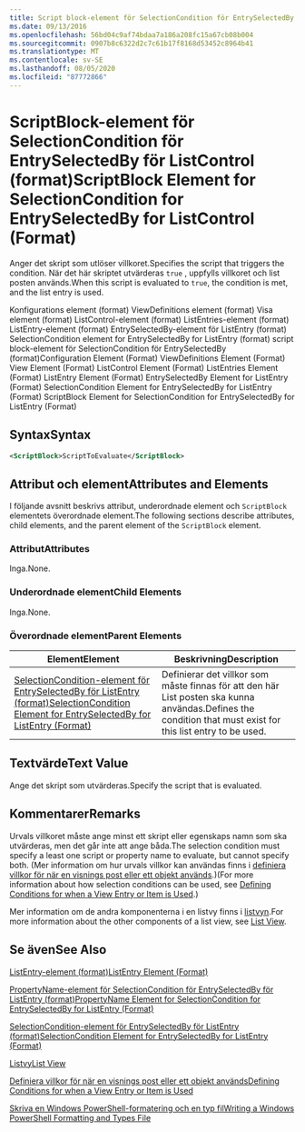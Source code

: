 ```yaml
---
title: Script block-element för SelectionCondition för EntrySelectedBy för ListControl (format) | Microsoft Docs
ms.date: 09/13/2016
ms.openlocfilehash: 56bd04c9af74bdaa7a186a208fc15a67cb08b004
ms.sourcegitcommit: 0907b8c6322d2c7c61b17f8168d53452c8964b41
ms.translationtype: MT
ms.contentlocale: sv-SE
ms.lasthandoff: 08/05/2020
ms.locfileid: "87772866"
---
```

# <a name="scriptblock-element-for-selectioncondition-for-entryselectedby-for-listcontrol-format"></a><span data-ttu-id="28a47-102">ScriptBlock-element för SelectionCondition för EntrySelectedBy för ListControl (format)</span><span class="sxs-lookup"><span data-stu-id="28a47-102">ScriptBlock Element for SelectionCondition for EntrySelectedBy for ListControl (Format)</span></span>

<span data-ttu-id="28a47-103">Anger det skript som utlöser villkoret.</span><span class="sxs-lookup"><span data-stu-id="28a47-103">Specifies the script that triggers the condition.</span></span> <span data-ttu-id="28a47-104">När det här skriptet utvärderas `true` , uppfylls villkoret och list posten används.</span><span class="sxs-lookup"><span data-stu-id="28a47-104">When this script is evaluated to `true`, the condition is met, and the list entry is used.</span></span>

<span data-ttu-id="28a47-105">Konfigurations element (format) ViewDefinitions element (format) Visa element (format) ListControl-element (format) ListEntries-element (format) ListEntry-element (format) EntrySelectedBy-element för ListEntry (format) SelectionCondition element for EntrySelectedBy for ListEntry (format) script block-element för SelectionCondition för EntrySelectedBy (format)</span><span class="sxs-lookup"><span data-stu-id="28a47-105">Configuration Element (Format) ViewDefinitions Element (Format) View Element (Format) ListControl Element (Format) ListEntries Element (Format) ListEntry Element (Format) EntrySelectedBy Element for ListEntry (Format) SelectionCondition Element for EntrySelectedBy for ListEntry (Format) ScriptBlock Element for SelectionCondition for EntrySelectedBy for ListEntry (Format)</span></span>

## <a name="syntax"></a><span data-ttu-id="28a47-106">Syntax</span><span class="sxs-lookup"><span data-stu-id="28a47-106">Syntax</span></span>

```xml
<ScriptBlock>ScriptToEvaluate</ScriptBlock>
```

## <a name="attributes-and-elements"></a><span data-ttu-id="28a47-107">Attribut och element</span><span class="sxs-lookup"><span data-stu-id="28a47-107">Attributes and Elements</span></span>

<span data-ttu-id="28a47-108">I följande avsnitt beskrivs attribut, underordnade element och `ScriptBlock` elementets överordnade element.</span><span class="sxs-lookup"><span data-stu-id="28a47-108">The following sections describe attributes, child elements, and the parent element of the `ScriptBlock` element.</span></span>

### <a name="attributes"></a><span data-ttu-id="28a47-109">Attribut</span><span class="sxs-lookup"><span data-stu-id="28a47-109">Attributes</span></span>

<span data-ttu-id="28a47-110">Inga.</span><span class="sxs-lookup"><span data-stu-id="28a47-110">None.</span></span>

### <a name="child-elements"></a><span data-ttu-id="28a47-111">Underordnade element</span><span class="sxs-lookup"><span data-stu-id="28a47-111">Child Elements</span></span>

<span data-ttu-id="28a47-112">Inga.</span><span class="sxs-lookup"><span data-stu-id="28a47-112">None.</span></span>

### <a name="parent-elements"></a><span data-ttu-id="28a47-113">Överordnade element</span><span class="sxs-lookup"><span data-stu-id="28a47-113">Parent Elements</span></span>

|<span data-ttu-id="28a47-114">Element</span><span class="sxs-lookup"><span data-stu-id="28a47-114">Element</span></span>|<span data-ttu-id="28a47-115">Beskrivning</span><span class="sxs-lookup"><span data-stu-id="28a47-115">Description</span></span>|
|-------------|-----------------|
|[<span data-ttu-id="28a47-116">SelectionCondition-element för EntrySelectedBy för ListEntry (format)</span><span class="sxs-lookup"><span data-stu-id="28a47-116">SelectionCondition Element for EntrySelectedBy for ListEntry (Format)</span></span>](./selectioncondition-element-for-entryselectedby-for-listcontrol-format.md)|<span data-ttu-id="28a47-117">Definierar det villkor som måste finnas för att den här List posten ska kunna användas.</span><span class="sxs-lookup"><span data-stu-id="28a47-117">Defines the condition that must exist for this list entry to be used.</span></span>|

## <a name="text-value"></a><span data-ttu-id="28a47-118">Textvärde</span><span class="sxs-lookup"><span data-stu-id="28a47-118">Text Value</span></span>

<span data-ttu-id="28a47-119">Ange det skript som utvärderas.</span><span class="sxs-lookup"><span data-stu-id="28a47-119">Specify the script that is evaluated.</span></span>

## <a name="remarks"></a><span data-ttu-id="28a47-120">Kommentarer</span><span class="sxs-lookup"><span data-stu-id="28a47-120">Remarks</span></span>

<span data-ttu-id="28a47-121">Urvals villkoret måste ange minst ett skript eller egenskaps namn som ska utvärderas, men det går inte att ange båda.</span><span class="sxs-lookup"><span data-stu-id="28a47-121">The selection condition must specify a least one script or property name to evaluate, but cannot specify both.</span></span> <span data-ttu-id="28a47-122">(Mer information om hur urvals villkor kan användas finns i [definiera villkor för när en visnings post eller ett objekt används](./defining-conditions-for-displaying-data.md).)</span><span class="sxs-lookup"><span data-stu-id="28a47-122">(For more information about how selection conditions can be used, see [Defining Conditions for when a View Entry or Item is Used](./defining-conditions-for-displaying-data.md).)</span></span>

<span data-ttu-id="28a47-123">Mer information om de andra komponenterna i en listvy finns i [listvyn](./creating-a-list-view.md).</span><span class="sxs-lookup"><span data-stu-id="28a47-123">For more information about the other components of a list view, see [List View](./creating-a-list-view.md).</span></span>

## <a name="see-also"></a><span data-ttu-id="28a47-124">Se även</span><span class="sxs-lookup"><span data-stu-id="28a47-124">See Also</span></span>

[<span data-ttu-id="28a47-125">ListEntry-element (format)</span><span class="sxs-lookup"><span data-stu-id="28a47-125">ListEntry Element (Format)</span></span>](./listentry-element-for-listcontrol-format.md)

[<span data-ttu-id="28a47-126">PropertyName-element för SelectionCondition för EntrySelectedBy för ListEntry (format)</span><span class="sxs-lookup"><span data-stu-id="28a47-126">PropertyName Element for SelectionCondition for EntrySelectedBy for ListEntry (Format)</span></span>](./propertyname-element-for-selectioncondition-for-entryselectedby-for-listcontrol-format.md)

[<span data-ttu-id="28a47-127">SelectionCondition-element för EntrySelectedBy för ListEntry (format)</span><span class="sxs-lookup"><span data-stu-id="28a47-127">SelectionCondition Element for EntrySelectedBy for ListEntry (Format)</span></span>](./selectioncondition-element-for-entryselectedby-for-listcontrol-format.md)

[<span data-ttu-id="28a47-128">Listvy</span><span class="sxs-lookup"><span data-stu-id="28a47-128">List View</span></span>](./creating-a-list-view.md)

[<span data-ttu-id="28a47-129">Definiera villkor för när en visnings post eller ett objekt används</span><span class="sxs-lookup"><span data-stu-id="28a47-129">Defining Conditions for when a View Entry or Item is Used</span></span>](./defining-conditions-for-displaying-data.md)

[<span data-ttu-id="28a47-130">Skriva en Windows PowerShell-formatering och en typ fil</span><span class="sxs-lookup"><span data-stu-id="28a47-130">Writing a Windows PowerShell Formatting and Types File</span></span>](./writing-a-powershell-formatting-file.md)

